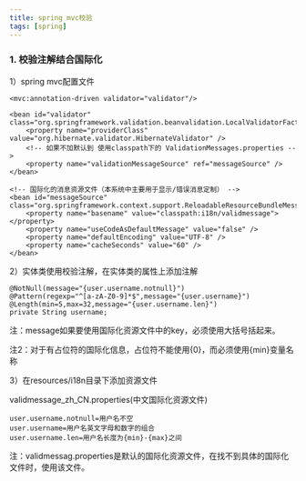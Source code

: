 ```yaml
---
title: spring mvc校验
tags: [spring]
---
```


### 1. 校验注解结合国际化

1）spring mvc配置文件

```
<mvc:annotation-driven validator="validator"/>

<bean id="validator" class="org.springframework.validation.beanvalidation.LocalValidatorFactoryBean">
    <property name="providerClass" value="org.hibernate.validator.HibernateValidator" />
    <!-- 如果不加默认到 使用classpath下的 ValidationMessages.properties -->
    <property name="validationMessageSource" ref="messageSource" />
</bean>

<!-- 国际化的消息资源文件（本系统中主要用于显示/错误消息定制） -->
<bean id="messageSource" class="org.springframework.context.support.ReloadableResourceBundleMessageSource">
    <property name="basename" value="classpath:i18n/validmessage"></property>
    <property name="useCodeAsDefaultMessage" value="false" />
    <property name="defaultEncoding" value="UTF-8" />
    <property name="cacheSeconds" value="60" />
</bean>
```

2）实体类使用校验注解，在实体类的属性上添加注解

```
@NotNull(message="{user.username.notnull}")
@Pattern(regexp="^[a-zA-Z0-9]*$",message="{user.username}")
@Length(min=5,max=32,message="{user.username.len}")
private String username;
```

注：message如果要使用国际化资源文件中的key，必须使用大括号括起来。

注2：对于有占位符的国际化信息，占位符不能使用{0}，而必须使用{min}变量名称

3）在resources/i18n目录下添加资源文件

validmessage_zh_CN.properties(中文国际化资源文件)

```
user.username.notnull=用户名不空
user.username=用户名英文字母和数字的组合
user.username.len=用户名长度为{min}-{max}之间
```

注：validmessag.properties是默认的国际化资源文件，在找不到具体的国际化文件时，使用该文件。
